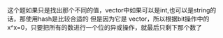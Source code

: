 这个题如果只是找出那个不同的值，vector中如果可以是int,也可以是string的话，那使用hash是比较合适的
但是因为它是 vector<int>，所以根据bit操作中的 x^x=0，只要把所有的数进行一个位的异或操作，就最后只剩下那个数了
